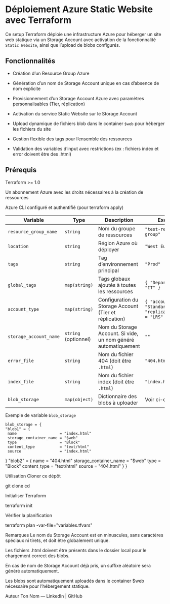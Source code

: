 # Déploiement Azure Static Website avec Terraform

Ce setup Terraform déploie une infrastructure Azure pour héberger un site web statique via un Storage Account avec activation de la fonctionnalité `Static Website`, ainsi que l’upload de blobs configurés.

## Fonctionnalités

- Création d’un Resource Group Azure

- Génération d’un nom de Storage Account unique en cas d’absence de nom explicite

- Provisionnement d’un Storage Account Azure avec paramètres personnalisables (Tier, réplication)

- Activation du service Static Website sur le Storage Account

- Upload dynamique de fichiers blob dans le container `$web` pour héberger les fichiers du site

- Gestion flexible des tags pour l’ensemble des ressources

- Validation des variables d’input avec restrictions (ex : fichiers index et error doivent être des .html)

## Prérequis

Terraform >= 1.0

Un abonnement Azure avec les droits nécessaires à la création de ressources

Azure CLI configuré et authentifié (pour terraform apply)

| Variable               | Type                 | Description                                                    | Exemple                                                       |
| ---------------------- | -------------------- | -------------------------------------------------------------- | ------------------------------------------------------------- |
| `resource_group_name`  | `string`             | Nom du groupe de ressources                                    | `"test-resource-group"`                                       |
| `location`             | `string`             | Région Azure où déployer                                       | `"West Europe"`                                               |
| `tags`                 | `string`             | Tag d’environnement principal                                  | `"Prod"`                                                      |
| `global_tags`          | `map(string)`        | Tags globaux ajoutés à toutes les ressources                   | `{ "Department" = "IT" }`                                     |
| `account_type`         | `map(string)`        | Configuration du Storage Account (Tier et réplication)         | `{ "account_tier" = "Standard", "replication_type" = "LRS" }` |
| `storage_account_name` | `string` (optionnel) | Nom du Storage Account. Si vide, un nom généré automatiquement | `""`                                                          |
| `error_file`           | `string`             | Nom du fichier 404 (doit être `.html`)                         | `"404.html"`                                                  |
| `index_file`           | `string`             | Nom du fichier index (doit être `.html`)                       | `"index.html"`                                                |
| `blob_storage`         | `map(object)`        | Dictionnaire des blobs à uploader                              | Voir ci-dessous                                               |

Exemple de variable `blob_storage`

    blob_storage = {
    "blob1" = {
     name                   = "index.html"
     storage_container_name = "$web"
     type                   = "Block"
     content_type           = "text/html"
     source                 = "index.html"
   }
   "blob2" = {
    name                   = "404.html"
    storage_container_name = "$web"
    type                   = "Block"
    content_type           = "text/html"
    source                 = "404.html"
  }
  }

Utilisation
Cloner ce dépôt

git clone <URL>
cd <repo>

Initialiser Terraform

terraform init

Vérifier la planification

terraform plan -var-file="variables.tfvars"

Remarques
Le nom du Storage Account est en minuscules, sans caractères spéciaux ni tirets, et doit être globalement unique.

Les fichiers .html doivent être présents dans le dossier local pour le chargement correct des blobs.

En cas de nom de Storage Account déjà pris, un suffixe aléatoire sera généré automatiquement.

Les blobs sont automatiquement uploadés dans le container $web nécessaire pour l’hébergement statique.

Auteur
Ton Nom — LinkedIn | GitHub